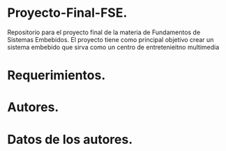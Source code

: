 # Proyecto-Final-FSE.

Repositorio para el proyecto final de la materia de Fundamentos de Sistemas Embebidos. El proyecto tiene como principal objetivo crear un sistema embebido que sirva como un centro de entretenieitno multimedia

# Requerimientos. 

# Autores.

# Datos de los autores. 
